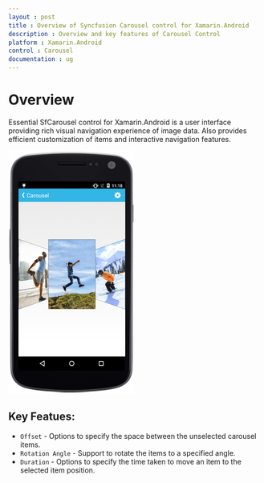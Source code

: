 ```yaml
---
layout : post
title : Overview of Syncfusion Carousel control for Xamarin.Android
description : Overview and key features of Carousel Control
platform : Xamarin.Android
control : Carousel
documentation : ug
---
```


# Overview

Essential SfCarousel control for Xamarin.Android is a user interface providing rich visual navigation experience of image data. Also provides efficient customization of items and interactive navigation features. 

![](images/carousel.png)

## Key Featues:

* `Offset` - Options to specify the space between the unselected carousel items.
* `Rotation Angle` - Support to rotate the items to a specified angle.
* `Duration` - Options to specify the time taken to move an item to the selected item position.


